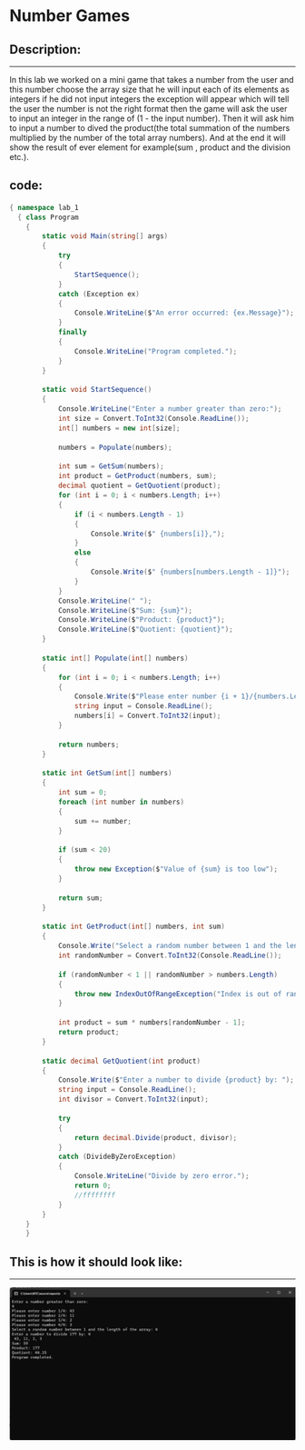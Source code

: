 # Number Games

## Description:
<hr>

In this lab we worked on a mini game that takes a number from the user and this number choose the array size that he will input each of its elements as integers if he did not input integers the exception will appear which will tell the user the number is not the right format then the game will ask the user to input an integer in the range of (1 - the input number).
Then it will ask him to input a number to dived the product(the total summation of the numbers multiplied by the number of the total array numbers). 
And at the end it will show the result of ever element for example(sum , product and the division etc.).

## code: 
```c#
{ namespace lab_1
  { class Program
    {
        static void Main(string[] args)
        {
            try
            {
                StartSequence();
            }
            catch (Exception ex)
            {
                Console.WriteLine($"An error occurred: {ex.Message}");
            }
            finally
            {
                Console.WriteLine("Program completed.");
            }
        }

        static void StartSequence()
        {
            Console.WriteLine("Enter a number greater than zero:");
            int size = Convert.ToInt32(Console.ReadLine());
            int[] numbers = new int[size];

            numbers = Populate(numbers);

            int sum = GetSum(numbers);
            int product = GetProduct(numbers, sum);
            decimal quotient = GetQuotient(product);
            for (int i = 0; i < numbers.Length; i++)
            {
                if (i < numbers.Length - 1)
                {
                    Console.Write($" {numbers[i]},");
                }
                else
                {
                    Console.Write($" {numbers[numbers.Length - 1]}");
                }
            }
            Console.WriteLine(" ");
            Console.WriteLine($"Sum: {sum}");
            Console.WriteLine($"Product: {product}");
            Console.WriteLine($"Quotient: {quotient}");
        }

        static int[] Populate(int[] numbers)
        {
            for (int i = 0; i < numbers.Length; i++)
            {
                Console.Write($"Please enter number {i + 1}/{numbers.Length}: ");
                string input = Console.ReadLine();
                numbers[i] = Convert.ToInt32(input);
            }

            return numbers;
        }

        static int GetSum(int[] numbers)
        {
            int sum = 0;
            foreach (int number in numbers)
            {
                sum += number;
            }

            if (sum < 20)
            {
                throw new Exception($"Value of {sum} is too low");
            }

            return sum;
        }

        static int GetProduct(int[] numbers, int sum)
        {
            Console.Write("Select a random number between 1 and the length of the array: ");
            int randomNumber = Convert.ToInt32(Console.ReadLine());

            if (randomNumber < 1 || randomNumber > numbers.Length)
            {
                throw new IndexOutOfRangeException("Index is out of range.");
            }

            int product = sum * numbers[randomNumber - 1];
            return product;
        }

        static decimal GetQuotient(int product)
        {
            Console.Write($"Enter a number to divide {product} by: ");
            string input = Console.ReadLine();
            int divisor = Convert.ToInt32(input);

            try
            {
                return decimal.Divide(product, divisor);
            }
            catch (DivideByZeroException)
            {
                Console.WriteLine("Divide by zero error.");
                return 0;
                //ffffffff
            }
        }
    } 
    }
```


## This is how it should look like:
<hr>

![walk throw](RE.png)